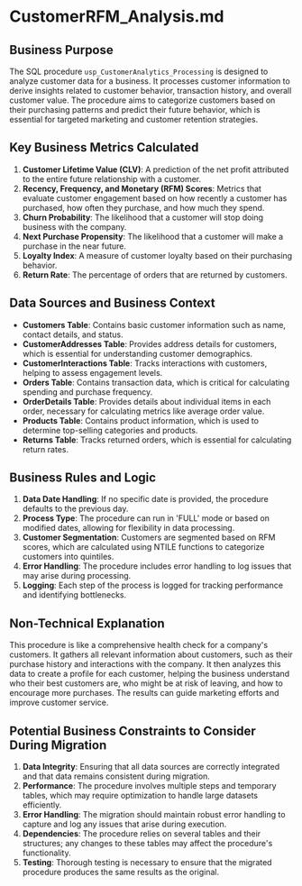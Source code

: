 # CustomerRFM_Analysis.md

## Business Purpose
The SQL procedure `usp_CustomerAnalytics_Processing` is designed to analyze customer data for a business. It processes customer information to derive insights related to customer behavior, transaction history, and overall customer value. The procedure aims to categorize customers based on their purchasing patterns and predict their future behavior, which is essential for targeted marketing and customer retention strategies.

## Key Business Metrics Calculated
1. **Customer Lifetime Value (CLV)**: A prediction of the net profit attributed to the entire future relationship with a customer.
2. **Recency, Frequency, and Monetary (RFM) Scores**: Metrics that evaluate customer engagement based on how recently a customer has purchased, how often they purchase, and how much they spend.
3. **Churn Probability**: The likelihood that a customer will stop doing business with the company.
4. **Next Purchase Propensity**: The likelihood that a customer will make a purchase in the near future.
5. **Loyalty Index**: A measure of customer loyalty based on their purchasing behavior.
6. **Return Rate**: The percentage of orders that are returned by customers.

## Data Sources and Business Context
- **Customers Table**: Contains basic customer information such as name, contact details, and status.
- **CustomerAddresses Table**: Provides address details for customers, which is essential for understanding customer demographics.
- **CustomerInteractions Table**: Tracks interactions with customers, helping to assess engagement levels.
- **Orders Table**: Contains transaction data, which is critical for calculating spending and purchase frequency.
- **OrderDetails Table**: Provides details about individual items in each order, necessary for calculating metrics like average order value.
- **Products Table**: Contains product information, which is used to determine top-selling categories and products.
- **Returns Table**: Tracks returned orders, which is essential for calculating return rates.

## Business Rules and Logic
1. **Data Date Handling**: If no specific date is provided, the procedure defaults to the previous day.
2. **Process Type**: The procedure can run in 'FULL' mode or based on modified dates, allowing for flexibility in data processing.
3. **Customer Segmentation**: Customers are segmented based on RFM scores, which are calculated using NTILE functions to categorize customers into quintiles.
4. **Error Handling**: The procedure includes error handling to log issues that may arise during processing.
5. **Logging**: Each step of the process is logged for tracking performance and identifying bottlenecks.

## Non-Technical Explanation
This procedure is like a comprehensive health check for a company's customers. It gathers all relevant information about customers, such as their purchase history and interactions with the company. It then analyzes this data to create a profile for each customer, helping the business understand who their best customers are, who might be at risk of leaving, and how to encourage more purchases. The results can guide marketing efforts and improve customer service.

## Potential Business Constraints to Consider During Migration
1. **Data Integrity**: Ensuring that all data sources are correctly integrated and that data remains consistent during migration.
2. **Performance**: The procedure involves multiple steps and temporary tables, which may require optimization to handle large datasets efficiently.
3. **Error Handling**: The migration should maintain robust error handling to capture and log any issues that arise during execution.
4. **Dependencies**: The procedure relies on several tables and their structures; any changes to these tables may affect the procedure's functionality.
5. **Testing**: Thorough testing is necessary to ensure that the migrated procedure produces the same results as the original.
